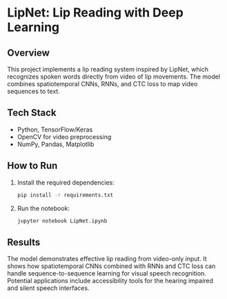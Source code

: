 # LipNet: Lip Reading with Deep Learning

## Overview
This project implements a lip reading system inspired by LipNet, which recognizes spoken words directly from video of lip movements. The model combines spatiotemporal CNNs, RNNs, and CTC loss to map video sequences to text.

## Tech Stack
- Python, TensorFlow/Keras  
- OpenCV for video preprocessing  
- NumPy, Pandas, Matplotlib  

## How to Run
1. Install the required dependencies:
   ```bash
   pip install -r requirements.txt
2. Run the notebook:
   ```bash
   jupyter notebook LipNet.ipynb
## Results
The model demonstrates effective lip reading from video-only input. It shows how spatiotemporal CNNs combined with RNNs and CTC loss can handle sequence-to-sequence learning for visual speech recognition. Potential applications include accessibility tools for the hearing impaired and silent speech interfaces.

